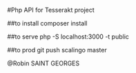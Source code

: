#Php API for Tesserakt project

##to install
composer install

##to serve 
 php -S localhost:3000 -t public
 
 ##to prod
 git push scalingo master




@Robin SAINT GEORGES